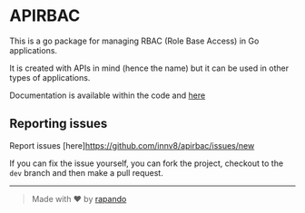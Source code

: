 # APIRBAC

This is a go package for managing RBAC (Role Base Access) in Go applications.

It is created with APIs in mind (hence the name) but it can be used in other types of applications.

Documentation is available within the code and [here](https://pkg.go.dev/github.com/innv8/apirbac)


## Reporting issues

Report issues [here]https://github.com/innv8/apirbac/issues/new

If you can fix the issue yourself, you can fork the project, checkout to the `dev` branch and then make a pull request.

---

> Made with ❤️ by [rapando](https://github.com/rapando)